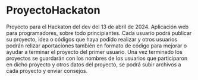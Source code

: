 # ProyectoHackaton
Proyecto para el Hackaton del dev del 13 de abril de 2024.
Aplicación web para programadores, sobre todo principiantes. Cada usuario podrá publicar su proyecto, idea o códigos que haya podido realizar y otros usuarios podrán relizar aportaciones también en formato de código para mejorar o ayudar a terminar el proyecto del primer usuario. Una vez terminado los proyectos se guardarán con los nombres de los usuarios que participaron en dicho proyecto y otros datos del proyecto, se podrá subir archivos a cada proyecto y enviar consejos.
